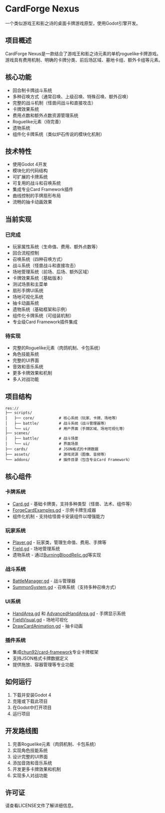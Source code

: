 # CardForge Nexus

一个类似游戏王和影之诗的桌面卡牌游戏原型，使用Godot引擎开发。

## 项目概述

CardForge Nexus是一款结合了游戏王和影之诗元素的单机roguelike卡牌游戏。游戏具有费用机制、明确的卡牌分类、前后场区域、墓地卡组、额外卡组等元素。

## 核心功能

- 回合制卡牌战斗系统
- 多种召唤方式（通常召唤、上级召唤、特殊召唤、额外召唤）
- 完整的战斗机制（怪兽间战斗和直接攻击）
- 卡牌效果系统
- 费用点数和额外点数资源管理系统
- Roguelike元素（待完善）
- 遗物系统
- 组件化卡牌系统（类似炉石传说的模块化机制）

## 技术特性

- 使用Godot 4开发
- 模块化的代码结构
- 可扩展的卡牌系统
- 可复用的战斗和召唤系统
- 集成专业Card Framework插件
- 曲线控制的手牌扇形布局
- 流畅的抽卡动画效果

## 当前实现

### 已完成
- 玩家属性系统（生命值、费用、额外点数等）
- 回合流程控制
- 召唤系统（四种召唤方式）
- 战斗系统（怪兽战斗和直接攻击）
- 场地管理系统（前场、后场、额外区域）
- 卡牌效果系统（基础版本）
- 测试场景和主菜单
- 扇形手牌UI系统
- 场地可视化系统
- 抽卡动画系统
- 遗物系统（基础框架和示例）
- 组件化卡牌系统（可组装机制）
- 专业级Card Framework插件集成

### 待实现
- 完整的Roguelike元素（肉鸽机制、卡包系统）
- 角色技能系统
- 完整的UI界面
- 音效和音乐系统
- 更多卡牌效果和机制
- 多人对战功能

## 项目结构

```
res://
├── scripts/
│   ├── core/           # 核心系统（玩家、卡牌、场地等）
│   ├── battle/         # 战斗系统（战斗管理器等）
│   └── ui/             # 用户界面（手牌区域、场地可视化等）
├── scenes/
│   ├── battle/         # 战斗场景
│   └── ui/             # 界面场景
├── cards/              # JSON格式的卡牌数据
├── assets/             # 游戏资源（图像、音频等）
└── addons/             # 插件目录（包含专业Card Framework）
```

## 核心组件

### 卡牌系统
- [Card.gd](file://d:\Second\sen\scripts\core\Card.gd) - 基础卡牌类，支持多种类型（怪兽、法术、组件等）
- [ForgeCardExamples.gd](file://d:\Second\sen\scripts\core\ForgeCardExamples.gd) - 示例卡牌生成器
- 组件化机制 - 支持给怪兽卡安装组件以增强能力

### 玩家系统
- [Player.gd](file://d:\Second\sen\scripts\core\Player.gd) - 玩家类，管理生命值、费用、手牌等
- [Field.gd](file://d:\Second\sen\scripts\core\Field.gd) - 场地管理系统
- 遗物系统 - 通过[BurningBloodRelic.gd](file://d:\Second\sen\scripts\core\BurningBloodRelic.gd)等实现

### 战斗系统
- [BattleManager.gd](file://d:\Second\sen\scripts\battle\BattleManager.gd) - 战斗管理器
- [SummonSystem.gd](file://d:\Second\sen\scripts\core\SummonSystem.gd) - 召唤系统（支持多种召唤方式）

### UI系统
- [HandArea.gd](file://d:\Second\sen\scripts\ui\HandArea.gd) 和 [AdvancedHandArea.gd](file://d:\Second\sen\scripts\ui\AdvancedHandArea.gd) - 手牌显示系统
- [FieldVisual.gd](file://d:\Second\sen\scripts\ui\FieldVisual.gd) - 场地可视化
- [DrawCardAnimation.gd](file://d:\Second\sen\scripts\ui\DrawCardAnimation.gd) - 抽卡动画

### 插件系统
- 集成[chun92/card-framework](https://github.com/chun92/card-framework)专业卡牌框架
- 支持JSON格式卡牌数据定义
- 提供拖放、容器管理等专业功能

## 如何运行

1. 下载并安装Godot 4
2. 克隆或下载此项目
3. 在Godot中打开项目
4. 运行项目

## 开发路线图

1. 完善Roguelike元素（肉鸽机制、卡包系统）
2. 实现角色技能系统
3. 设计完整的UI界面
4. 添加音效和音乐系统
5. 开发更多卡牌效果和机制
6. 实现多人对战功能

## 许可证

请查看LICENSE文件了解详细信息。
